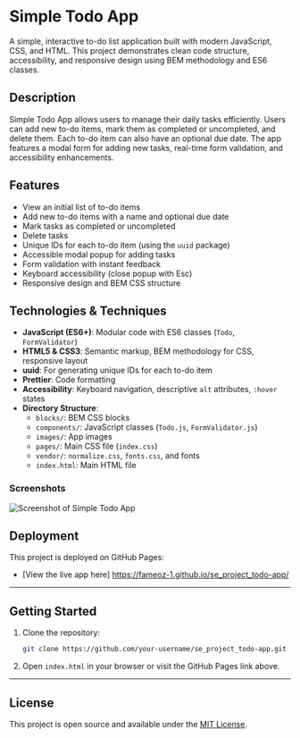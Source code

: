 # Simple Todo App

A simple, interactive to-do list application built with modern JavaScript, CSS, and HTML. This project demonstrates clean code structure, accessibility, and responsive design using BEM methodology and ES6 classes.

## Description

Simple Todo App allows users to manage their daily tasks efficiently. Users can add new to-do items, mark them as completed or uncompleted, and delete them. Each to-do item can also have an optional due date. The app features a modal form for adding new tasks, real-time form validation, and accessibility enhancements.

## Features

- View an initial list of to-do items
- Add new to-do items with a name and optional due date
- Mark tasks as completed or uncompleted
- Delete tasks
- Unique IDs for each to-do item (using the `uuid` package)
- Accessible modal popup for adding tasks
- Form validation with instant feedback
- Keyboard accessibility (close popup with Esc)
- Responsive design and BEM CSS structure

## Technologies & Techniques

- **JavaScript (ES6+)**: Modular code with ES6 classes (`Todo`, `FormValidator`)
- **HTML5 & CSS3**: Semantic markup, BEM methodology for CSS, responsive layout
- **uuid**: For generating unique IDs for each to-do item
- **Prettier**: Code formatting
- **Accessibility**: Keyboard navigation, descriptive `alt` attributes, `:hover` states
- **Directory Structure**:
  - `blocks/`: BEM CSS blocks
  - `components/`: JavaScript classes (`Todo.js`, `FormValidator.js`)
  - `images/`: App images
  - `pages/`: Main CSS file (`index.css`)
  - `vendor/`: `normalize.css`, `fonts.css`, and fonts
  - `index.html`: Main HTML file

### Screenshots

<!-- Add screenshots or GIFs here -->

![Screenshot of Simple Todo App](images/screenshot.png)

## Deployment

This project is deployed on GitHub Pages:

- [View the live app here]
  https://fameoz-1.github.io/se_project_todo-app/

---

## Getting Started

1. Clone the repository:
   ```sh
   git clone https://github.com/your-username/se_project_todo-app.git
   ```
2. Open `index.html` in your browser or visit the GitHub Pages link above.

---

## License

This project is open source and available under the [MIT License](LICENSE).
